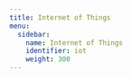```yaml
---
title: Internet of Things
menu:
  sidebar:
    name: Internet of Things
    identifier: iot
    weight: 300
---
```

